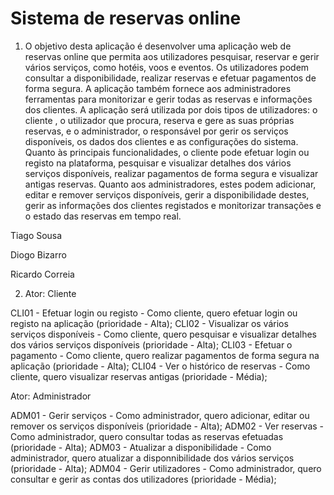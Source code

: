 # Sistema de reservas online

1) O objetivo desta aplicação é desenvolver uma aplicação web de reservas online que permita aos utilizadores pesquisar, reservar e gerir vários serviços, como hotéis, voos e eventos. Os utilizadores podem consultar a disponibilidade, realizar reservas e efetuar pagamentos de forma segura. A aplicação também fornece aos administradores ferramentas para monitorizar e gerir todas as reservas e informações dos clientes.
A aplicação será utilizada por dois tipos de utilizadores: o cliente , o utilizador que procura, reserva e gere as suas próprias reservas, e o administrador, o responsável por gerir os serviços disponíveis, os dados dos clientes e as configurações do sistema.
Quanto às principais funcionalidades, o cliente pode efetuar login ou registo na plataforma, pesquisar e visualizar detalhes dos vários serviços disponíveis, realizar pagamentos de forma segura e visualizar antigas reservas. Quanto aos administradores, estes podem adicionar, editar e remover serviços disponíveis, gerir a disponibilidade destes, gerir as informações dos clientes registados e monitorizar transações e o estado das reservas em tempo real.

Tiago Sousa

Diogo Bizarro 

Ricardo Correia

2) Ator: Cliente

CLI01 - Efetuar login ou registo - Como cliente, quero efetuar login ou registo na aplicação (prioridade - Alta);
CLI02 - Visualizar os vários serviços disponíveis - Como cliente, quero pesquisar e visualizar detalhes dos vários serviços disponíveis (prioridade - Alta);
CLI03 - Efetuar o pagamento - Como cliente, quero realizar pagamentos de forma segura na aplicação (prioridade - Alta);
CLI04 - Ver o histórico de reservas - Como cliente, quero visualizar reservas antigas (prioridade - Média);

Ator: Administrador

ADM01 - Gerir serviços - Como administrador, quero adicionar, editar ou remover os serviços disponíveis (prioridade - Alta);
ADM02 - Ver reservas - Como administrador, quero consultar todas as reservas efetuadas (prioridade - Alta);
ADM03 - Atualizar a disponibilidade - Como administrador, quero atualizar a disponnibilidade dos vários serviços (prioridade - Alta);
ADM04 - Gerir utilizadores - Como administrador, quero consultar e gerir as contas dos utilizadores (prioridade - Média);

